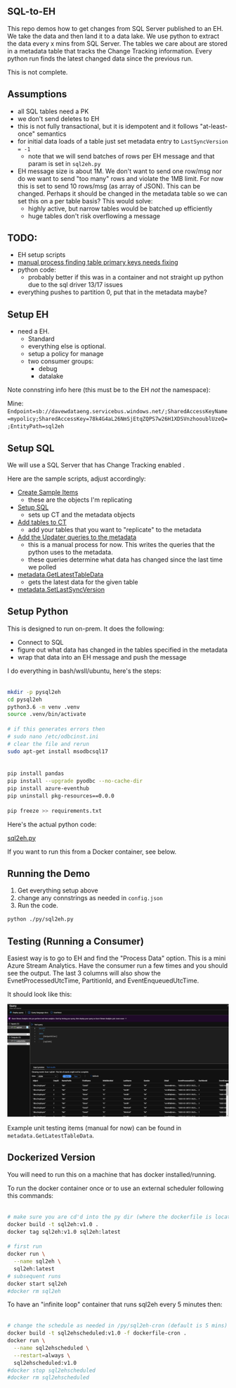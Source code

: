 ## SQL-to-EH

This repo demos how to get changes from SQL Server published to an EH.  We take the data and then land it to a data lake.  We use python to extract the data every x mins from SQL Server.  The tables we care about are stored in a metadata table that tracks the Change Tracking information.  Every python run finds the latest changed data since the previous run.  

This is not complete. 

## Assumptions

* all SQL tables need a PK
* we don't send deletes to EH
* this is not fully transactional, but it is idempotent and it follows "at-least-once" semantics
* for initial data loads of a table just set metadata entry to `LastSyncVersion = -1`
  * note that we will send batches of rows per EH message and that param is set in `sql2eh.py`
* EH message size is about 1M.  We don't want to send one row/msg nor do we want to send "too many" rows and violate the 1MB limit.  For now this is set to send 10 rows/msg (as array of JSON).  This can be changed.  Perhaps it should be changed in the metadata table so we can set this on a per table basis?  This would solve:
  * highly active, but narrow tables would be batched up efficiently
  * huge tables don't risk overflowing a message


## TODO:

* EH setup scripts
* [manual process finding table primary keys needs fixing](./sql/04-updater-queries.sql)
* python code:
  * probably better if this was in a container and not straight up python due to the sql driver 13/17 issues
* everything pushes to partition 0, put that in the metadata maybe?



## Setup EH

* need a EH.  
  * Standard
  * everything else is optional.  
  * setup a policy for manage
  * two consumer groups:
    * debug
    * datalake

Note connstring info here (this must be to the EH _not_ the namespace):

Mine:  
`Endpoint=sb://davewdataeng.servicebus.windows.net/;SharedAccessKeyName=mypolicy;SharedAccessKey=78k4G4aL26NmSjEtqZQPS7w26H1XDSVnzhooublUzeQ=;EntityPath=sql2eh`


## Setup SQL

We will use a SQL Server that has Change Tracking enabled .  

Here are the sample scripts, adjust accordingly:

* [Create Sample Items](./sql/01-sample.sql) 
  * these are the objects I'm replicating
* [Setup SQL](./sql/02-setup-sql.sql)
  * sets up CT and the metadata objects
* [Add tables to CT](./sql/03-add-tables.sql)
  * add your tables that you want to "replicate" to the metadata
* [Add the Updater queries to the metadata](./sql/04-updater-queries.sql)
  * this is a manual process for now.  This writes the queries that the python uses to the metadata.  
  * these queries determine what data has changed since the last time we polled
* [metadata.GetLatestTableData](metadata.GetLatestTableData.sql)
  * gets the latest data for the given table
* [metadata.SetLastSyncVersion](metadata.SetLastSyncVersion.sql)

## Setup Python

This is designed to run on-prem.  It does the following:
* Connect to SQL
* figure out what data has changed in the tables specified in the metadata
* wrap that data into an EH message and push the message

I do everything in bash/wsll/ubuntu, here's the steps:

```bash

mkdir -p pysql2eh
cd pysql2eh
python3.6 -m venv .venv
source .venv/bin/activate

# if this generates errors then 
# sudo nano /etc/odbcinst.ini
# clear the file and rerun
sudo apt-get install msodbcsql17


pip install pandas
pip install --upgrade pyodbc --no-cache-dir
pip install azure-eventhub
pip uninstall pkg-resources==0.0.0

pip freeze >> requirements.txt

```

Here's the actual python code:    

[sql2eh.py](./py/sql2eh.py)

If you want to run this from a Docker container, see below.  


## Running the Demo

1. Get everything setup above
2. change any connstrings as needed in `config.json`
3. Run the code. 

```bash
python ./py/sql2eh.py

```

## Testing (Running a Consumer)

Easiest way is to go to EH and find the "Process Data" option.  This is a mini Azure Stream Analytics.  Have the consumer run a few times and you should see the output.  The last 3 columns will also show the EvnetProcessedUtcTime, PartitionId, and EventEnqueuedUtcTime.  

It should look like this:

![](./img/asa.png)


Example unit testing items (manual for now) can be found in `metadata.GetLatestTableData`.  

## Dockerized Version

You will need to run this on a machine that has docker installed/running.  

To run the docker container once or to use an external scheduler following this commands:  

```bash

# make sure you are cd'd into the py dir (where the dockerfile is located)
docker build -t sql2eh:v1.0 .
docker tag sql2eh:v1.0 sql2eh:latest

# first run 
docker run \
  --name sql2eh \
  sql2eh:latest
# subsequent runs
docker start sql2eh
#docker rm sql2eh
```

To have an "infinite loop" container that runs sql2eh every 5 minutes then:

```bash

# change the schedule as needed in /py/sql2eh-cron (default is 5 mins)
docker build -t sql2ehscheduled:v1.0 -f dockerfile-cron .
docker run \
  --name sql2ehscheduled \
  --restart=always \
  sql2ehscheduled:v1.0 
#docker stop sql2ehscheduled
#docker rm sql2ehscheduled
```